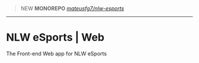 > NEW **MONOREPO** [_mateusfg7/nlw-esports_](https://github.com/mateusfg7/nlw-esports)
---
# NLW eSports | Web
The Front-end Web app for NLW eSports
